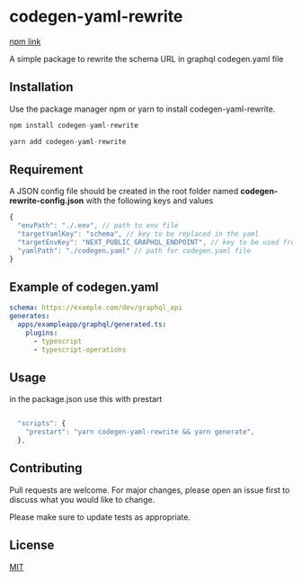 # codegen-yaml-rewrite 

[npm link]([https://pip.pypa.io/en/stable/](https://www.npmjs.com/package/codegen-yaml-rewrite))

A simple package to rewrite the schema URL in graphql codegen.yaml file

## Installation

Use the package manager npm or yarn to install codegen-yaml-rewrite.

```js
npm install codegen-yaml-rewrite
```

```js
yarn add codegen-yaml-rewrite
```

## Requirement

A JSON config file should be created in the root folder named **codegen-rewrite-config.json**
with the following keys and values

```js
{
  "envPath": "./.env", // path to env file
  "targetYamlKey": "schema", // key to be replaced in the yaml
  "targetEnvKey": "NEXT_PUBLIC_GRAPHQL_ENDPOINT", // key to be used from env file
  "yamlPath": "./codegen.yaml" // path for codegen.yaml file
}
```

## Example of codegen.yaml

```yaml
schema: https://example.com/dev/graphql_api
generates:
  apps/exampleapp/graphql/generated.ts:
    plugins:
      - typescript
      - typescript-operations
```

## Usage

in the package.json use this with prestart

```javascript

  "scripts": {
    "prestart": "yarn codegen-yaml-rewrite && yarn generate",
  },

```

## Contributing

Pull requests are welcome. For major changes, please open an issue first to discuss what you would like to change.

Please make sure to update tests as appropriate.

## License

[MIT](https://choosealicense.com/licenses/mit/)
